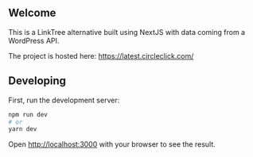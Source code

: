 ## Welcome

This is a LinkTree alternative built using NextJS with data coming from a WordPress API.

The project is hosted here:
https://latest.circleclick.com/

## Developing

First, run the development server:

```bash
npm run dev
# or
yarn dev
```

Open [http://localhost:3000](http://localhost:3000) with your browser to see the result.